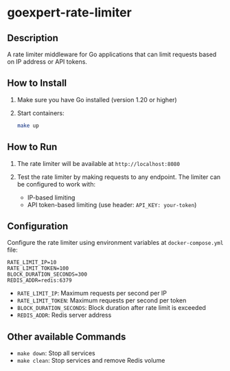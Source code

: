 # goexpert-rate-limiter

## Description

A rate limiter middleware for Go applications that can limit requests based on IP address or API tokens.

## How to Install

1. Make sure you have Go installed (version 1.20 or higher)

2. Start containers:
   ```bash
   make up
   ```

## How to Run

1. The rate limiter will be available at `http://localhost:8080`

3. Test the rate limiter by making requests to any endpoint. The limiter can be configured to work with:
   - IP-based limiting
   - API token-based limiting (use header: `API_KEY: your-token`)

## Configuration

Configure the rate limiter using environment variables at `docker-compose.yml` file:

```
RATE_LIMIT_IP=10
RATE_LIMIT_TOKEN=100
BLOCK_DURATION_SECONDS=300
REDIS_ADDR=redis:6379
```

- `RATE_LIMIT_IP`: Maximum requests per second per IP
- `RATE_LIMIT_TOKEN`: Maximum requests per second per token
- `BLOCK_DURATION_SECONDS`: Block duration after rate limit is exceeded
- `REDIS_ADDR`: Redis server address

## Other available Commands

- `make down`: Stop all services
- `make clean`: Stop services and remove Redis volume
